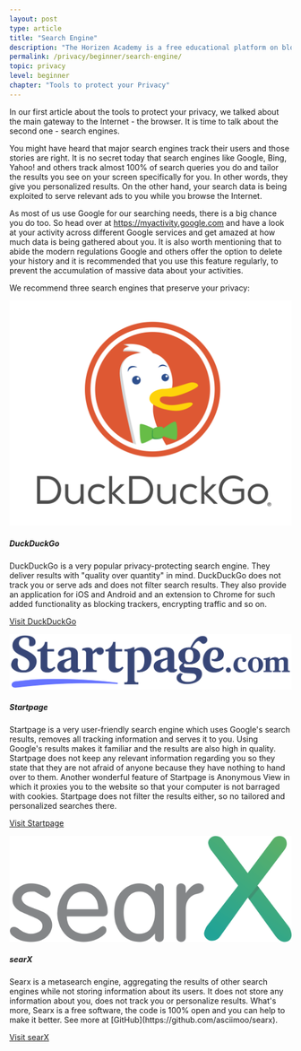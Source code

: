 ```yaml
---
layout: post
type: article
title: "Search Engine"
description: "The Horizen Academy is a free educational platform on blockchain technology, cryptocurrency, and privacy. In this article, we cover several privacy-focused search engines that enable you to reduce digital data collection. This article is designed for beginners."
permalink: /privacy/beginner/search-engine/
topic: privacy
level: beginner
chapter: "Tools to protect your Privacy"
---
```


In our first article about the tools to protect your privacy, we talked about the main gateway to the Internet - the browser. It is time to talk about the second one - search engines.

You might have heard that major search engines track their users and those stories are right. It is no secret today that search engines like Google, Bing, Yahoo! and others track almost 100% of search queries you do and tailor the results you see on your screen specifically for you. In other words, they give you personalized results. On the other hand, your search data is being exploited to serve relevant ads to you while you browse the Internet.

As most of us use Google for our searching needs, there is a big chance you do too. So head over at https://myactivity.google.com and have a look at your activity across different Google services and get amazed at how much data is being gathered about you. It is also worth mentioning that to abide the modern regulations Google and others offer the option to delete your history and it is recommended that you use this feature regularly, to prevent the accumulation of massive data about your activities.

We recommend three search engines that preserve your privacy:

<div class="row mt-5">
    <div class="col-md-3">
        <img src="/assets/post_files/privacy/beginner/search-engine/duckduckgo.png" alt="DuckDuckGo" />
    </div>
    <div class="col-md-9">
        <h5>DuckDuckGo</h5>
        <p>
            DuckDuckGo is a very popular privacy-protecting search engine. They deliver results with "quality over quantity" in mind. DuckDuckGo does not track you or serve ads and does not filter search results. They also provide an application for iOS and Android and an extension to Chrome for such added functionality as blocking trackers, encrypting traffic and so on.
        </p>
        <p class="mt-4">
            <a class="btn btn-info" target="_blank" href="https://duckduckgo.com/">Visit DuckDuckGo</a>
        </p>
    </div>
</div>


<div class="row mt-5">
    <div class="col-md-3">
        <img src="/assets/post_files/privacy/beginner/search-engine/Startpage.png" alt="Startpage" />
    </div>
    <div class="col-md-9">
        <h5>Startpage</h5>
        <p>
            Startpage is a very user-friendly search engine which uses Google's search results, removes all tracking information and serves it to you. Using Google's results makes it familiar and the results are also high in quality. Startpage does not keep any relevant information regarding you so they state that they are not afraid of anyone because they have nothing to hand over to them. Another wonderful feature of Startpage is Anonymous View in which it proxies you to the website so that your computer is not barraged with cookies. Startpage does not filter the results either, so no tailored and personalized searches there.
        </p>
        <p class="mt-4">
            <a class="btn btn-info" target="_blank" href="https://www.startpage.com/">Visit Startpage</a>
        </p>
    </div>
</div>


<div class="row mt-5">
    <div class="col-md-3">
        <img src="/assets/post_files/privacy/beginner/search-engine/Logo_searx.png" alt="searX" />
    </div>
    <div class="col-md-9">
        <h5>searX</h5>
        <p>
            Searx is a metasearch engine, aggregating the results of other search engines while not storing information about its users. It does not store any information about you, does not track you or personalize results. What's more, Searx is a free software, the code is 100% open and you can help to make it better. See more at [GitHub](https://github.com/asciimoo/searx).
        </p>
        <p class="mt-4">
            <a class="btn btn-info" target="_blank" href="https://searx.me/">Visit searX</a>
        </p>
    </div>
</div>
